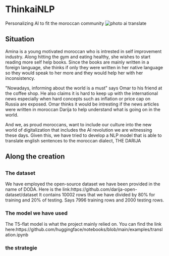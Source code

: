 # ThinkaiNLP
Personalizing AI to fit the moroccan community
<img src = "https://www.istockphoto.com/photo/arabic-painted-tiles-texture-gm175539735-20818897?utm_source=unsplash&utm_medium=affiliate&utm_campaign=srp_photos_bottom&utm_content=https%3A%2F%2Funsplash.com%2Fs%2Fphotos%2Fmoroccan-mozaique&utm_term=moroccan+mozaique%3A%3A%3A" alt = "photo ai translate">
<h2> Situation </h2>

Amina is a young motivated moroccan who is intrested in self improvement industry. Along hitting the gym and eating healthy, she wishes to start reading more self help books. Since the books are mainly written in a foreign language, she thinks if only they were written in her native language so they would speak to her more and they would help her with her inconsistency.

<p>
"Nowadays, informing about the world is a must" says Omar to his friend at the coffee shop. He also claims it is hard to keep up with the international news especially when hard concepts such as inflation or price cap on Russia are exposed. Omar thinks it would be intresting if the news articles were written in moroccan Darija to help understand what is going on in the world.
</p>
<p> And we, as proud moroccans, want to include our culture into the new world of digitalization that includes the AI revolution we are witnessing these days. Given this, we have tried to develop a NLP model that is able to translate english sentences to the moroccan dialect, THE DARIJA </p>

<h2>Along the creation <h2>
  <h3>The dataset </h3>
  We have employed the open-source dataset we have been provided in the name of DODA. Here is the link:https://github.com/darija-open-dataset/dataset
  It contains 10002 rows that we have divided by 80% for training and 20% of testing. Says 7996 training rows and 2000 testing rows. 
  <h3>The model we have used </h3>
  The T5-flat model is what the project mainly relied on. You can find the link here:https://github.com/huggingface/notebooks/blob/main/examples/translation.ipynb
  <h3>the strategie </h3>
  



